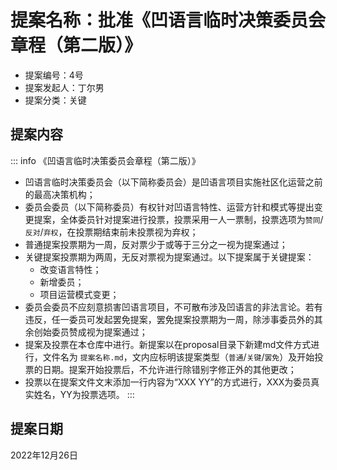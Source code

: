 # 提案名称：批准《凹语言临时决策委员会章程（第二版）》

- 提案编号：4号
- 提案发起人：丁尔男
- 提案分类：关键

## 提案内容

::: info 《凹语言临时决策委员会章程（第二版）》
- 凹语言临时决策委员会（以下简称委员会）是凹语言项目实施社区化运营之前的最高决策机构；
- 委员会委员（以下简称委员）有权针对凹语言特性、运营方针和模式等提出变更提案，全体委员针对提案进行投票，投票采用一人一票制，投票选项为`赞同`/`反对`/`弃权`，在投票期结束前未投票视为弃权；
- 普通提案投票期为一周，反对票少于或等于三分之一视为提案通过；
- 关键提案投票期为两周，无反对票视为提案通过。以下提案属于关键提案：
  - 改变语言特性；
  - 新增委员；
  - 项目运营模式变更；
- 委员会委员不应刻意损害凹语言项目，不可散布涉及凹语言的非法言论。若有违反，任一委员可发起罢免提案，罢免提案投票期为一周，除涉事委员外的其余创始委员赞成视为提案通过；
- 提案及投票在本仓库中进行。新提案以在proposal目录下新建md文件方式进行，文件名为 `提案名称.md`，文内应标明该提案类型（`普通`/`关键`/`罢免`）及开始投票的日期。提案开始投票后，不允许进行除错别字修正外的其他更改；
- 投票以在提案文件文末添加一行内容为“XXX YY”的方式进行，XXX为委员真实姓名，YY为投票选项。
:::

## 提案日期

2022年12月26日